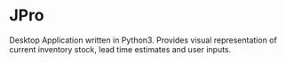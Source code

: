 # JPro

Desktop Application written in Python3.
Provides visual representation of current inventory stock, lead time estimates and user inputs. 

